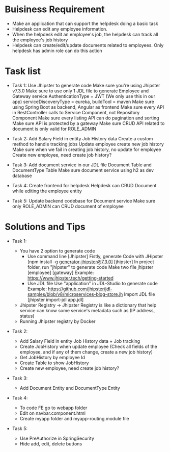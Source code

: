 # Buisiness Requirement

- Make an application that can support the helpdesk doing a basic task
- Helpdesk can edit any employee information.
- When the helpdesk edit an employee's job, the helpdesk can track all the employee's job history
- Helpdesk can create/edit/update documents related to employees. Only helpdesk has admin role can do this action

# Task list

- Task 1:
  Use Jhipster to generate code
  Make sure you're using Jhipster v7.3.0
  Make sure to use only 1 JDL file to generate Employee and Gateway service
  AuthenticationType = JWT (We only use this in our app)
  serviceDiscoveryType = eureka, buildTool = maven
  Make sure using Spring Boot as backend, Angular as frontend
  Make sure every API in RestController calls to Service Component, not Repository Component
  Make sure every listing API can do pagination and sorting
  Make sure API is protected by a gateway
  Make sure CRUD API related to document is only valid for ROLE_ADMIN

- Task 2:
  Add Salary Field in entity Job History data
  Create a custom method to handle tracking jobs
  Update employee create new job history
  Make sure when we fail in creating job history, no update for employee
  Create new employee, need create job history?

- Task 3:
  Add document service in our JDL file
  Document Table and DocumentType Table
  Make sure document service using h2 as dev database

- Task 4:
  Create frontend for helpdesk
  Helpdesk can CRUD Document while editing the employee entity

- Task 5:
  Update backend codebase for Document service
  Make sure only ROLE_ADMIN can CRUD document of employee

# Solutions and Tips

- Task 1:

  - You have 2 option to generate code
    - Use command line [Jhipster]
      Fistly, generate Code with JHipster
      [npm install -g generator-jhipster@7.3.0]
      [jhipster] In project folder, run "jhipster" to generate code
      Make two file jhipster [employee] [gateway]
      Example: https://www.jhipster.tech/getting-started
    - Use JDL file
      Use "application" in JDL-Studio to generate code
      Example: https://github.com/jhipster/jdl-samples/blob/v8/microservices-blog-store.jh
      Import JDL file [jhipster import-jdl app.jdl]
  - Jhipster Registry → Jhipster Registry is like a dictionary that help service can know some service's metadata such as (IP address, status)
  - Running Jhipster registry by Docker

- Task 2:

  - Add Salary Field in entity Job History data + Job tracking
  - Create JobHistory when update employee (Check all fields of the employee, and if any of them change, create a new job history)
  - Get JobHistory by employee Id
  - Create Table to show JobHistory
  - Create new employee, need create job history?

- Task 3:

  - Add Document Entity and DocumentType Entity

- Task 4:

  - To code FE go to webapp folder
  - Edit on navbar.component.html
  - Create myapp folder and myapp-routing.module file

- Task 5:
  - Use PreAuthorize in SpringSecurity
  - Hide add, edit, delete buttons

